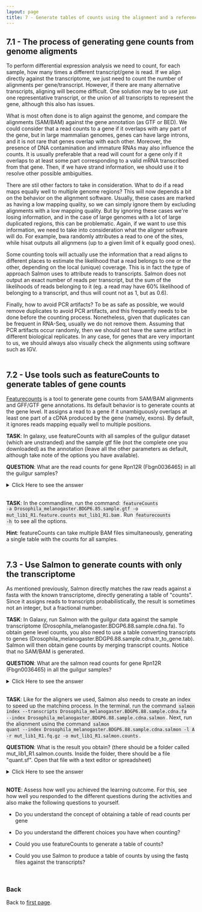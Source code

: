 ```yaml
---
layout: page
title: 7 - Generate tables of counts using the alignment and a reference gene annotation
---
```


## <a id="LO7.1">7.1 - The process of generating gene counts from genome aligments</a>

To perform differential expression analysis we need to count, for each sample, how many times a different transcript/gene is read. If we align directly against the transcriptome, we just need to count the number of alignments per gene/transcript. However, if there are many alternative transcripts, aligning will become difficult. One solution may be to use just one representative transcript, or the union of all transcripts to represent the gene, although this also has issues.

What is most often done is to align against the genome, and compare the alignments (SAM/BAM) against the gene annotation (as GTF or BED). We could consider that a read counts to a gene if it overlaps with any part of the gene, but in large mammalian genomes, genes can have large introns, and it is not rare that genes overlap with each other. Moreover, the presence of DNA contamination and immature RNAs may also influence the counts. It is usually preferable that a read will count for a gene only if it overlaps to at least some part corresponding to a valid mRNA transcribed from that gene. Then, if we have strand information, we should use it to resolve other possible ambiguities.

There are stil other factors to take in consideration. What to do if a read maps equally well to multiple genome regions? This will now depends a bit on the behavior on the alignment software. Usually, these cases are marked as having a low mapping quality, so we can simply ignore them by excluding alignments with a low mapping quality. But by ignoring these cases we're losing information, and in the case of large genomes with a lot of large duplicated regions, this can be problematic. Again, if we want to use this information, we need to take into consideration what the aligner software will do. For example, bwa randomly attributes a read to one of the sites, while hisat outputs all alignmens (up to a given limit of k equally good ones).

Some counting tools will actually use the information that a read aligns to different places to estimate the likelihood that a read belongs to one or the other, depending on the local (unique) coverage. This is in fact the type of approach Salmon uses to attribute reads to transcripts. Salmon does not output an exact number of reads per transcript, but the sum of the likelihoods of reads belonging to it (eg. a read may have 60% likelihood of belonging to a transcript, and thus will count not as 1, but as 0.6).

Finally, how to avoid PCR artifacts? To be as safe as possible, we would remove duplicates to avoid PCR artifacts, and this frequently needs to be done before the counting process. Nonetheless, given that duplicates can be frequent in RNA-Seq, usually we do not remove them. Assuming that PCR artifacts occur randomly, then we should not have the same artifact in different biological replicates. In any case, for genes that are very important to us, we should always also visually check the alignments using software such as IGV.
<br/>
<br/>

## <a id="LO7.2">7.2 - Use tools such as featureCounts to generate tables of gene counts</a>

[Featurecounts](http://bioinf.wehi.edu.au/featureCounts/) is a tool to generate gene counts from SAM/BAM alignments and GFF/GTF gene annotations. Its default behavior is to generate counts at the gene level. It assigns a read to a gene if it unambiguously overlaps at least one part of a cDNA produced by the gene (namely, exons). By default, it ignores reads mapping equally well to multiple positions.  

**TASK**: In galaxy, use featureCounts with all samples of the guilgur dataset (which are unstranded) and the sample gtf file (not the complete one you downloaded) as the annotation (leave all the other parameters as default, although take note of the options you have available).

**QUESTION**:  What are the read counts for gene Rpn12R (Fbgn0036465) in all the guilgur samples?
<details><summary>Click Here to see the answer</summary>
  
<lu>
    <li> WT Lib1: 0</li>

    <li> WT Lib2: 3</li>

    <li> mut Lib1: 672</li>

    <li> mut Lib2: 734</li>
</lu>
</details>
<br/>


**TASK**: In the commandline, run the command: <code style="background-color:#eaeaea; padding:2px 3px 3px;white-space:pre-wrap">featureCounts -a Drosophila_melanogaster.BDGP6.85.sample.gtf -o mut_lib1_R1.feature.counts mut_lib1_R1.bam</code>. Run <code style="background-color:#eaeaea; padding:2px 3px 3px;white-space:pre-wrap">featurecounts -h</code> to see all the options.
<br/>

**Hint**: featureCounts can take multiple BAM files simultaneously, generating a single table with the counts for all samples.
<br/>
<br/>

## <a id="LO7.3">7.3 - Use Salmon to generate counts with only the transcriptome</a>

As mentioned previously, Salmon directly matches the raw reads against a fasta with the known transcriptome, directly generating a table of "counts". Since it assigns reads to transcripts probabilistically, the result is sometimes not an integer, but a fractional number.
<br/>

**TASK**: In Galaxy, run Salmon with the guilgur data against the sample transcriptome (Drosophila_melanogaster.BDGP6.88.sample.cdna.fa). To obtain gene level counts, you also need to use a table converting transcripts to genes (Drosophila_melanogaster.BDGP6.88.sample.cdna.tr_to_gene.tab). Salmon will then obtain gene counts by merging transcript counts. Notice that no SAM/BAM is generated.
<br/>

**QUESTION**:  What are the salmon read counts for gene Rpn12R (Fbgn0036465) in all the guilgur samples?
<details><summary>Click Here to see the answer</summary>
  
<lu>
  <li> WT Lib1: 0</li>

  <li> WT Lib2: 2</li>

  <li> mut Lib1: 687</li>

  <li> mut Lib2: 776</li>
</lu></details>
<br/>

**TASK**: Like for the aligners we used, Salmon also needs to create an index to speed up the matching process. In the terminal, run the command <code style="background-color:#eaeaea; padding:2px 3px 3px;white-space:pre-wrap">salmon index --transcripts Drosophila_melanogaster.BDGP6.88.sample.cdna.fa --index  Drosophila_melanogaster.BDGP6.88.sample.cdna.salmon</code>. Next, run the alignment using the command <code style="background-color:#eaeaea; padding:2px 3px 3px;white-space:pre-wrap">salmon quant --index  Drosophila_melanogaster.BDGP6.88.sample.cdna.salmon -l A -r mut_lib1_R1.fq.gz -o mut_lib1_R1.salmon.counts</code>.
<br/>

**QUESTION**:  What is the result you obtain? (there should be a folder called mut_lib1_R1.salmon.counts. Inside the folder, there should be a file "quant.sf". Open that file with a text editor or spreadsheet)
<details><summary>Click Here to see the answer</summary><p>
  You obtain a table of counts, but for each transcript. The counts are fractional numbers. You also have normalized counts (per million reads), and information on the "real" transcript length and an "effective" length that can be used for normalization, which takes into account several biases.
</p></details>
<br/>


**NOTE**: Assess how well you achieved the learning outcome. For this, see how well you responded to the different questions during the activities and also make the following questions to yourself.

  * Do you understand the concept of obtaining a table of read counts per gene

  * Do you understand the different choices you have when counting?

  * Could you use featureCounts to generate a table of counts?

  * Could you use Salmon to produce a table of counts by using the fastq files against the transcripts?

<br/>

### Back

Back to [first page](https://maccardoso.github.io/ADER18S/).
